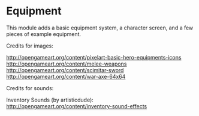Equipment
============

This module adds a basic equipment system, a character screen, and a few pieces of example equipment.


Credits for images:

http://opengameart.org/content/pixelart-basic-hero-equipments-icons
http://opengameart.org/content/melee-weapons
http://opengameart.org/content/scimitar-sword
http://opengameart.org/content/war-axe-64x64

Credits for sounds:

Inventory Sounds (by artisticdude): http://opengameart.org/content/inventory-sound-effects
